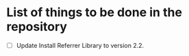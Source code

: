 # List of things to be done in the repository

- [ ] Update Install Referrer Library to version 2.2.